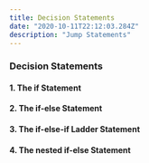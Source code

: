 ```yaml
---
title: Decision Statements
date: "2020-10-11T22:12:03.284Z"
description: "Jump Statements"
---
```


### Decision Statements

#### 1. The if Statement

#### 2. The if-else Statement

#### 3. The if-else-if Ladder Statement

#### 4. The nested if-else Statement
